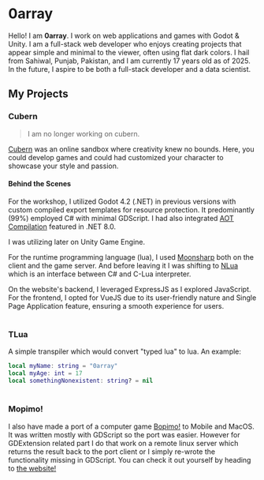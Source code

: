 # 0array
Hello! I am **0array**. I work on web applications and games with Godot & Unity. I am a full-stack web developer who enjoys creating projects that appear simple and minimal to the viewer, often using flat dark colors. I hail from Sahiwal, Punjab, Pakistan, and I am currently 17 years old as of 2025. In the future, I aspire to be both a full-stack developer and a data scientist.

## My Projects

### Cubern
> I am no longer working on cubern.

[Cubern](https://cubern.sbs) was an online sandbox where creativity knew no bounds. Here, you could develop games and could had customized your character to showcase your style and passion.
#### Behind the Scenes
For the workshop, I utilized Godot 4.2 (.NET) in previous versions with custom compiled export templates for resource protection. It predominantly (99%) employed C# with minimal GDScript. I had also integrated [AOT Compilation](https://learn.microsoft.com/en-us/dotnet/core/deploying/native-aot/) featured in .NET 8.0.

I was utilizing later on Unity Game Engine.

For the runtime programming language (lua), I used [Moonsharp](https://www.moonsharp.org/) both on the client and the game server. And before leaving it I was shifting to [NLua](https://github.com/NLua/NLua) which is an interface between C# and C-Lua interpreter. 

On the website's backend, I leveraged ExpressJS as I explored JavaScript. For the frontend, I opted for VueJS due to its user-friendly nature and Single Page Application feature, ensuring a smooth experience for users.
#

### TLua
A simple transpiler which would convert "typed lua" to lua. An example:
```lua
local myName: string = "0array"
local myAge: int = 17
local somethingNonexistent: string? = nil
```
#
### Mopimo!
I also have made a port of a computer game [Bopimo!](https://bopimo.com) to Mobile and MacOS. It was written mostly with GDScript so the port was easier. However for GDExtension related part I do that work on a remote linux server which returns the result back to the port client or I simply re-wrote the functionality missing in GDScript. You can check it out yourself by heading to [the website!](https://mp.bokku.xyz)
